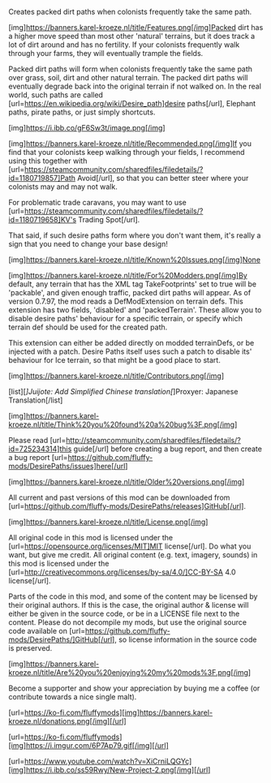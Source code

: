 Creates packed dirt paths when colonists frequently take the same path.

[img]https://banners.karel-kroeze.nl/title/Features.png[/img]Packed dirt has a higher move speed than most other 'natural' terrains, but it does track a lot of dirt around and has no fertility. If your colonists frequently walk through your farms, they will eventually trample the fields.

Packed dirt paths will form when colonists frequently take the same path over grass, soil, dirt and other natural terrain. The packed dirt paths will eventually degrade back into the original terrain if not walked on. In the real world, such paths are called [url=https://en.wikipedia.org/wiki/Desire_path]desire paths[/url], Elephant paths, pirate paths, or just simply shortcuts.

[img]https://i.ibb.co/gF6Sw3t/image.png[/img]

[img]https://banners.karel-kroeze.nl/title/Recommended.png[/img]If you find that your colonists keep walking through your fields, I recommend using this together with
[url=https://steamcommunity.com/sharedfiles/filedetails/?id=1180719857]Path Avoid[/url], so that you can better steer where your colonists may and may not walk.

For problematic trade caravans, you may want to use [url=https://steamcommunity.com/sharedfiles/filedetails/?id=1180719658]KV's Trading Spot[/url].

That said, if such desire paths form where you don't want them, it's really a sign that you need to change your base design!

[img]https://banners.karel-kroeze.nl/title/Known%20Issues.png[/img]None

[img]https://banners.karel-kroeze.nl/title/For%20Modders.png[/img]By default, any terrain that has the XML tag TakeFootprints' set to true will be 'packable', and given enough traffic, packed dirt paths will appear. As of version 0.7.97, the mod reads a DefModExtension on terrain defs. This extension has two fields, 'disabled' and 'packedTerrain'. These allow you to disable desire paths' behaviour for a specific terrain, or specify which terrain def should be used for the created path.

This extension can either be added directly on modded terrainDefs, or be injected with a patch. Desire Paths itself uses such a patch to disable its' behaviour for Ice terrain, so that might be a good place to start.

[img]https://banners.karel-kroeze.nl/title/Contributors.png[/img]

[list][*]Juijote: Add Simplified Chinese translation[*]Proxyer: Japanese Translation[/list]

[img]https://banners.karel-kroeze.nl/title/Think%20you%20found%20a%20bug%3F.png[/img]

Please read [url=http://steamcommunity.com/sharedfiles/filedetails/?id=725234314]this guide[/url] before creating a bug report,
and then create a bug report [url=https://github.com/fluffy-mods/DesirePaths/issues]here[/url]

[img]https://banners.karel-kroeze.nl/title/Older%20versions.png[/img]

All current and past versions of this mod can be downloaded from [url=https://github.com/fluffy-mods/DesirePaths/releases]GitHub[/url].

[img]https://banners.karel-kroeze.nl/title/License.png[/img]

All original code in this mod is licensed under the [url=https://opensource.org/licenses/MIT]MIT license[/url]. Do what you want, but give me credit.
All original content (e.g. text, imagery, sounds) in this mod is licensed under the [url=http://creativecommons.org/licenses/by-sa/4.0/]CC-BY-SA 4.0 license[/url].

Parts of the code in this mod, and some of the content may be licensed by their original authors. If this is the case, the original author & license will either be given in the source code, or be in a LICENSE file next to the content. Please do not decompile my mods, but use the original source code available on [url=https://github.com/fluffy-mods/DesirePaths/]GitHub[/url], so license information in the source code is preserved.

[img]https://banners.karel-kroeze.nl/title/Are%20you%20enjoying%20my%20mods%3F.png[/img]

Become a supporter and show your appreciation by buying me a coffee (or contribute towards a nice single malt).

[url=https://ko-fi.com/fluffymods][img]https://banners.karel-kroeze.nl/donations.png[/img][/url]

[url=https://ko-fi.com/fluffymods][img]https://i.imgur.com/6P7Ap79.gif[/img][/url]

[url=https://www.youtube.com/watch?v=XiCrniLQGYc][img]https://i.ibb.co/ss59Rwy/New-Project-2.png[/img][/url]